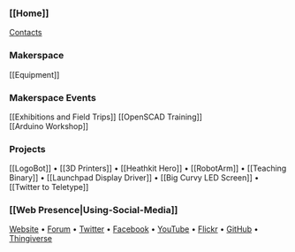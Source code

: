 ### [[Home]]

[Contacts](http://www.swindon-makerspace.org/contact/)


### Makerspace

[[Equipment]]  

### Makerspace Events
[[Exhibitions and Field Trips]]
[[OpenSCAD Training]]  
[[Arduino Workshop]]

### Projects

[[LogoBot]] • 
[[3D Printers]] • 
[[Heathkit Hero]] • 
[[RobotArm]] • 
[[Teaching Binary]] • 
[[Launchpad Display Driver]] • 
[[Big Curvy LED Screen]] • 
[[Twitter to Teletype]]


<!-- footer links -->

### [[Web Presence|Using-Social-Media]]

[Website] •
[Forum] • 
[Twitter] • 
[Facebook] •
[YouTube] • 
[Flickr] • 
[GitHub] • 
[Thingiverse] 

[Website]: https://www.swindon-makerspace.org/
[Forum]: https://forum.swindon-makerspace.org/
[GitHub]: https://github.com/swindonmakers
[Twitter]: https://twitter.com/swindonmakers
[YouTube]: http://www.youtube.com/user/snhackspace
[Flickr]: https://www.flickr.com/groups/swindon-hackspace/
[Facebook]: https://www.facebook.com/swindon.makerspace
[Thingiverse]: https://www.thingiverse.com/Swindon-Makerspace/about
